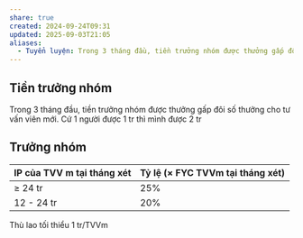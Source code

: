 ```yaml
---
share: true
created: 2024-09-24T09:31
updated: 2025-09-03T21:05
aliases:
  - Tuyển luyện: Trong 3 tháng đầu, tiền trưởng nhóm được thưởng gấp đôi số thưởng cho tư vấn viên mới
---
```

## Tiền trưởng nhóm
Trong 3 tháng đầu, tiền trưởng nhóm được thưởng gấp đôi số thưởng cho tư vấn viên mới. Cứ 1 người được 1 tr thì mình được 2 tr

## Trưởng nhóm
| IP của TVV m tại tháng xét | Tỷ lệ (× FYC TVVm tại tháng xét) |
| -------------------------- | -------------------------------- |
| ≥ 24 tr                    | 25%                              |
| 12 - 24 tr                 | 20%                                 |

Thù lao tối thiểu 1 tr/TVVm
